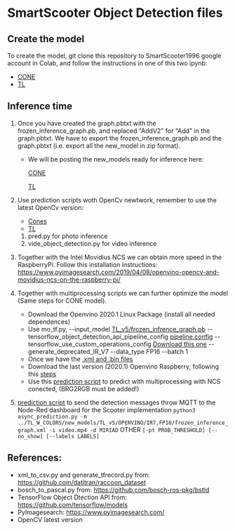 # SmartScooter Object Detection files

## Create the model

To create the model, git clone this repository to SmartScooter1996 google account in Colab, and follow the instructions in one of this two ipynb:
- [CONE](Object_Detectors/CONES/CONE_object_detctor.ipynb)
- [TL](Object_Detectors/TRAFFIC_LIGHTS/TL_object_detector.ipynb)

## Inference time
1. Once you have created the graph.pbtxt with the frozen_inference_graph.pb, and replaced "AddV2" for "Add" in the graph.pbtxt. We have to export the frozen_inference_graph.pb and the graph.pbtxt (i.e. export all the new_model in zip format). 
    - We will be posting the new_models ready for inference here:
    
        [CONE](Object_Detectors/CONES/new_models)
        
        [TL](Object_Detectors/TRAFFIC_LIGHTS/TL_W_COLORS/new_models)
2. Use prediction scripts woth OpenCv newtwork, remember to use the latest OpenCv version:
    - [Cones](Object_Detectors/CONES/Prediction)
    - [TL](Object_Detectors/TRAFFIC_LIGHTS/Prediction)
    1. pred.py for photo inference 
    2. vide_object_detection.py for video inference
3. Together with the Intel Movidius NCS we can obtain more speed in the RaspberryPi. Follow this installation instructions: https://www.pyimagesearch.com/2019/04/08/openvino-opencv-and-movidius-ncs-on-the-raspberry-pi/

4. Together with multiprocessing scripts we can further optimize the model (Same steps for CONE model).
    - Download the Openvino 2020.1 Linux Package (install all needed dependences)
    - Use mo_tf.py, --input_model [TL_v5/frozen_infrence_graph.pb](Object_Detectors/TRAFFIC_LIGHTS/TL_W_COLORS/new_models/TL_v5/frozen_infrence_graph.pb) --tensorflow_object_detection_api_pipeline_config [pipeline.config](Object_Detectors/TRAFFIC_LIGHTS/TL_W_COLORS/new_models/TL_v5/pipeline.config) --tensorflow_use_custom_operations_config [Download this one](Object_Detectors/TRAFFIC_LIGHTS/TL_W_COLORS/new_models/TL_v5/ssd_support_api_v1.15.json) --generate_deprecated_IR_V7 --data_type FP16 --batch 1  
    - Once we have the [.xml and .bin files](Object_Detectors/TRAFFIC_LIGHTS/new_models/TL_v5/OPENVINO)
    - Download the last version (2020.1) Openvino Raspberry, following this [steps](https://www.pyimagesearch.com/2019/04/08/openvino-opencv-and-movidius-ncs-on-the-raspberry-pi/)
    - Use this [prediction script](Object_Detectors/TRAFFIC_LIGHTS/Prediction/async_prediction.py) to predict with multiprocessing with NCS conected, (BRG2RGB must be added!)
    
5. [prediction script](Object_Detectors/Predictions) to send the detection messages throw MQTT to the Node-Red dashboard for the Scooter implementation
`python3 async_prediction.py -m ../TL_W_COLORS/new_models/TL_v5/OPENVINO/IR7,FP16/frozen_inference_graph.xml -i video.mp4 -d MIRIAD` OTHER `[-pt PROB_THRESHOLD] [--no_show] [--labels LABELS]`

## References:

- xml_to_csv.py and generate_tfrecord.py from: https://github.com/datitran/raccoon_dataset
- bosch_to_pascal.py from: https://github.com/bosch-ros-pkg/bstld
- TensorFlow Object Dtection API from: https://github.com/tensorflow/models
- PyImagesearch: https://www.pyimagesearch.com/
- OpenCV latest version
